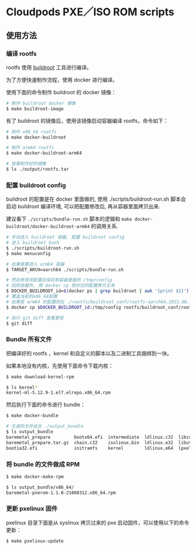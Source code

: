 Cloudpods PXE／ISO ROM scripts
===============================

## 使用方法

### 编译 rootfs

rootfs 使用 [buildroot](https://buildroot.org/) 工具进行编译。

为了方便快速制作流程，使用 docker 进行编译。

使用下面的命令制作 buildroot 的 docker 镜像：

```bash
# 制作 buildroot docker 镜像
$ make buildroot-image
```

有了 buildroot 的镜像后，使用该镜像启动容器编译 rootfs，命令如下：

```bash
# 制作 x86_64 rootfs
$ make docker-buildroot

# 制作 arm64 rootfs
$ make docker-buildroot-arm64

# 查看制作好的镜像
$ ls ./output/rootfs.tar
```

### 配置 buildroot config

buildroot 的配置是在 docker 里面做的, 使用 ./scripts/buildroot-run.sh 脚本会启动 buildroot 编译环境, 可以把配置修改后, 再从容器里面拷贝出来.

建议看下 `./scripts/bundle-run.sh` 脚本的逻辑和 `make docker-buildroot/docker-buildroot-arm64` 的调用关系.

```bash
# 手动进入 buildroot 容器, 配置 buildroot config
# 进入 buildroot bash
$ ./scripts/buildroot-run.sh
$ make menuconfig

# 如果是要进入 arm64 容器
$ TARGET_ARCH=aarch64 ./scripts/bundle-run.sh

# 然后修改完配置后保存到容器里面的 /tmp/config 
# 回到容器外, 用 docker cp 把对应的配置拷贝主来
$ DOCKER_BUILDROOT_id=$(docker ps | grep buildroot | awk '{print $1}')
# 覆盖当前的x86_64配置
# 如果是 arm64 的配置则在 ./rootfs/buildroot_conf/rootfs-aarch64.2021.08.2-0.conf
$ docker cp $DOCKER_BUILDROOT_id:/tmp/config rootfs/buildroot_conf/rootfs-x86_64.2021.08.2-0.conf

# 执行 git diff 查看更改
$ git diff
```

### Bundle 所有文件

把编译好的 rootfs ，kernel 和自定义的脚本以及二进制工具捆绑到一块。

如果本地没有内核，先使用下面命令下载内核：

```bash
$ make download-kernel-rpm

$ ls kernel*
kernel-ml-5.12.9-1.el7.elrepo.x86_64.rpm
```

然后执行下面的命令进行 bundle：

```bash
$ make docker-bundle

# 生成的文件会在 ./output_bundle
$ ls output_bundle
baremetal_prepare         bootx64.efi  intermediate  ldlinux.c32  libcom32.c32  menu.c32
baremetal_prepare.tar.gz  chain.c32    isolinux.bin  ldlinux.e32  libutil.c32   pxelinux.0
bootia32.efi              initramfs    kernel        ldlinux.e64  lpxelinux.0
```

### 将 bundle 的文件做成 RPM

```bash
$ make docker-make-rpm

$ ls output_bundle/x86_64/
baremetal-pxerom-1.1.0-21060312.x86_64.rpm
```

### 更新 pxelinux 固件

pxelinux 目录下面是从 syslinux 拷贝过来的 pxe 启动固件，可以使用以下的命令更新：

```bash
$ make pxelinux-update
```
